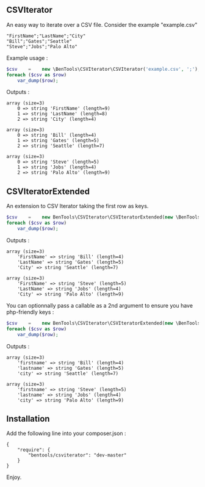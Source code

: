 CSVIterator
-----------

An easy way to iterate over a CSV file.
Consider the example "example.csv"

    "FirstName";"LastName";"City"
    "Bill";"Gates";"Seattle"
    "Steve";"Jobs";"Palo Alto"

Example usage :

```php 
$csv    =    new \BenTools\CSVIterator\CSVIterator('example.csv', ';');
foreach ($csv as $row)
    var_dump($row);
```    

Outputs :

    array (size=3)
        0 => string 'FirstName' (length=9)
        1 => string 'LastName' (length=8)
        2 => string 'City' (length=4)
        
    array (size=3)
        0 => string 'Bill' (length=4)
        1 => string 'Gates' (length=5)
        2 => string 'Seattle' (length=7)
        
    array (size=3)
        0 => string 'Steve' (length=5)
        1 => string 'Jobs' (length=4)
        2 => string 'Palo Alto' (length=9)

CSVIteratorExtended
-------------------
An extension to CSV Iterator taking the first row as keys.

```php 
$csv    =    new BenTools\CSVIterator\CSVIteratorExtended(new \BenTools\CSVIterator\CSVIterator('example.csv', ';'));
foreach ($csv as $row)
    var_dump($row);
```
	    
Outputs : 

    array (size=3)
        'FirstName' => string 'Bill' (length=4)
        'LastName' => string 'Gates' (length=5)
        'City' => string 'Seattle' (length=7)
        
    array (size=3)
        'FirstName' => string 'Steve' (length=5)
        'LastName' => string 'Jobs' (length=4)
        'City' => string 'Palo Alto' (length=9)

You can optionnally pass a callable as a 2nd argument to ensure you have php-friendly keys :

```php 
$csv    =    new BenTools\CSVIterator\CSVIteratorExtended(new \BenTools\CSVIterator\CSVIterator('example.csv', ';'), 'strtolower');
foreach ($csv as $row)
    var_dump($row);
```	    

Outputs :

    array (size=3)
        'firstname' => string 'Bill' (length=4)
        'lastname' => string 'Gates' (length=5)
        'city' => string 'Seattle' (length=7)
    
    array (size=3)
        'firstname' => string 'Steve' (length=5)
        'lastname' => string 'Jobs' (length=4)
        'city' => string 'Palo Alto' (length=9)

Installation
------------
Add the following line into your composer.json :

    {
        "require": {
            "bentools/csviterator": "dev-master"
        }
    }  
Enjoy.